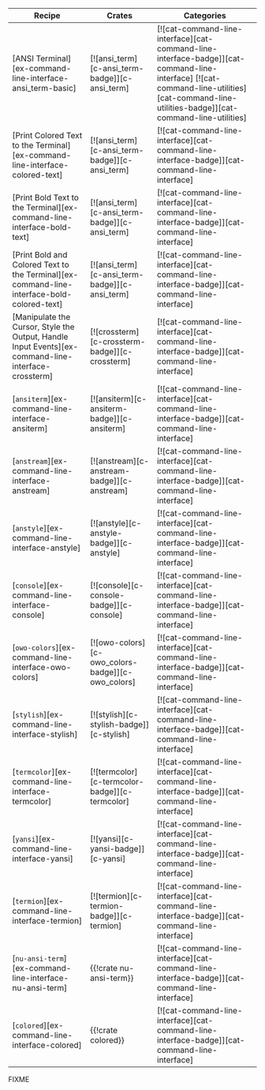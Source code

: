 | Recipe | Crates | Categories |
|--------|--------|------------|
| [ANSI Terminal][ex-command-line-interface-ansi_term-basic] | [![ansi_term][c-ansi_term-badge]][c-ansi_term] | [![cat-command-line-interface][cat-command-line-interface-badge]][cat-command-line-interface] [![cat-command-line-utilities][cat-command-line-utilities-badge]][cat-command-line-utilities] |
| [Print Colored Text to the Terminal][ex-command-line-interface-colored-text] | [![ansi_term][c-ansi_term-badge]][c-ansi_term] | [![cat-command-line-interface][cat-command-line-interface-badge]][cat-command-line-interface] |
| [Print Bold Text to the Terminal][ex-command-line-interface-bold-text] | [![ansi_term][c-ansi_term-badge]][c-ansi_term] | [![cat-command-line-interface][cat-command-line-interface-badge]][cat-command-line-interface] |
| [Print Bold and Colored Text to the Terminal][ex-command-line-interface-bold-colored-text] | [![ansi_term][c-ansi_term-badge]][c-ansi_term] | [![cat-command-line-interface][cat-command-line-interface-badge]][cat-command-line-interface] |
| [Manipulate the Cursor, Style the Output, Handle Input Events][ex-command-line-interface-crossterm] | [![crossterm][c-crossterm-badge]][c-crossterm] | [![cat-command-line-interface][cat-command-line-interface-badge]][cat-command-line-interface] |
| [`ansiterm`][ex-command-line-interface-ansiterm] | [![ansiterm][c-ansiterm-badge]][c-ansiterm] | [![cat-command-line-interface][cat-command-line-interface-badge]][cat-command-line-interface] |
| [`anstream`][ex-command-line-interface-anstream] | [![anstream][c-anstream-badge]][c-anstream] | [![cat-command-line-interface][cat-command-line-interface-badge]][cat-command-line-interface] |
| [`anstyle`][ex-command-line-interface-anstyle] | [![anstyle][c-anstyle-badge]][c-anstyle] | [![cat-command-line-interface][cat-command-line-interface-badge]][cat-command-line-interface] |
| [`console`][ex-command-line-interface-console] | [![console][c-console-badge]][c-console] | [![cat-command-line-interface][cat-command-line-interface-badge]][cat-command-line-interface] |
| [`owo-colors`][ex-command-line-interface-owo-colors] | [![owo-colors][c-owo_colors-badge]][c-owo_colors] | [![cat-command-line-interface][cat-command-line-interface-badge]][cat-command-line-interface] |
| [`stylish`][ex-command-line-interface-stylish] | [![stylish][c-stylish-badge]][c-stylish] | [![cat-command-line-interface][cat-command-line-interface-badge]][cat-command-line-interface] |
| [`termcolor`][ex-command-line-interface-termcolor] | [![termcolor][c-termcolor-badge]][c-termcolor] | [![cat-command-line-interface][cat-command-line-interface-badge]][cat-command-line-interface] |
| [`yansi`][ex-command-line-interface-yansi] | [![yansi][c-yansi-badge]][c-yansi] | [![cat-command-line-interface][cat-command-line-interface-badge]][cat-command-line-interface] |
| [`termion`][ex-command-line-interface-termion] | [![termion][c-termion-badge]][c-termion] | [![cat-command-line-interface][cat-command-line-interface-badge]][cat-command-line-interface] |
| [`nu-ansi-term`][ex-command-line-interface-nu-ansi-term] | {{!crate nu-ansi-term}} | [![cat-command-line-interface][cat-command-line-interface-badge]][cat-command-line-interface] |
| [`colored`][ex-command-line-interface-colored] | {{!crate colored}} | [![cat-command-line-interface][cat-command-line-interface-badge]][cat-command-line-interface] |

<div class="hidden">
FIXME
</div>
